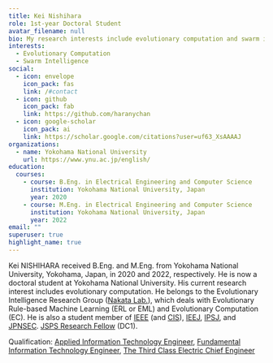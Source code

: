 ```yaml
---
title: Kei Nishihara
role: 1st-year Doctoral Student
avatar_filename: null
bio: My research interests include evolutionary computation and swarm intelligence.
interests:
  - Evolutionary Computation
  - Swarm Intelligence
social:
  - icon: envelope
    icon_pack: fas
    link: /#contact
  - icon: github
    icon_pack: fab
    link: https://github.com/haranychan
  - icon: google-scholar
    icon_pack: ai
    link: https://scholar.google.com/citations?user=uf63_XsAAAAJ
organizations:
  - name: Yokohama National University
    url: https://www.ynu.ac.jp/english/
education:
  courses:
    - course: B.Eng. in Electrical Engineering and Computer Science
      institution: Yokohama National University, Japan
      year: 2020
    - course: M.Eng. in Electrical Engineering and Computer Science
      institution: Yokohama National University, Japan
      year: 2022
email: ""
superuser: true
highlight_name: true
---
```

<!-- This page is now ***Under Construction***. -->

Kei NISHIHARA received B.Eng. and M.Eng. from Yokohama National University, Yokohama, Japan, in 2020 and 2022, respectively. He is now a doctoral student at Yokohama National University. His current research interest includes <!-- algorithm adaptation in  --> evolutionary computation. He belongs to the Evolutionary Intelligence Research Group ([Nakata Lab.](http://www.nkt.ynu.ac.jp/en/)), which deals with Evolutionary Rule-based Machine Learning (ERL or EML) and Evolutionary Computation (EC). He is also a student member of [IEEE](https://www.ieee.org/) (and [CIS](https://cis.ieee.org/)), [IEEJ](https://www.iee.jp/), [IPSJ](https://www.ipsj.or.jp/), and [JPNSEC](http://www.jpnsec.org/). [JSPS Research Fellow](https://www.jsps.go.jp/english/e-pd/) (DC1).

Qualification: [Applied Information Technology Engineer](https://www.jitec.ipa.go.jp/1_11seido/ap.html), [Fundamental Information Technology Engineer](https://www.jitec.ipa.go.jp/1_11seido/fe.html), [The Third Class Electric Chief Engineer](https://www.shiken.or.jp/examination/e-chief03.html)

<!-- {{< icon name="download" pack="fas" >}} Download my {{< staticref "uploads/demo_resume.pdf" "newtab" >}}resumé{{< /staticref >}}. -->